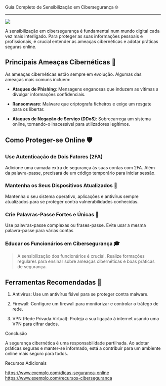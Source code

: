 Guia Completo de Sensibilização em Cibersegurança 🌐


_____________________________________________________________________________________

![](https://www.fccn.pt/media/2021/10/shutterstock_1931787956-1024x617.jpg)

A sensibilização em cibersegurança é fundamental num mundo digital cada vez mais interligado. Para proteger as suas informações pessoais e profissionais, é crucial entender as ameaças cibernéticas e adotar práticas seguras online.



## Principais Ameaças Cibernéticas  🐛

As ameaças cibernéticas estão sempre em evolução. Algumas das ameaças mais comuns incluem:


 + **Ataques de Phishing**: Mensagens enganosas que induzem as vítimas a divulgar informações confidenciais. 
 
 + **Ransomware**: Malware que criptografa ficheiros e exige um resgate para os libertar. 
 
 + **Ataques de Negação de Serviço (DDoS)**: Sobrecarrega um sistema online, tornando-o inacessível para utilizadores legítimos.



## Como Proteger-se Online 🛡️

### **Use Autenticação de Dois Fatores (2FA)**

Adicione uma camada extra de segurança às suas contas com 2FA. Além da palavra-passe, precisará de um código temporário para iniciar sessão.


### **Mantenha os Seus Dispositivos Atualizados** 📱

Mantenha o seu sistema operativo, aplicações e antivírus sempre atualizados para se proteger contra vulnerabilidades conhecidas.


### **Crie Palavras-Passe Fortes e Únicas** 🔑

Use palavras-passe complexas ou frases-passe. Evite usar a mesma palavra-passe para várias contas.


### **Educar os Funcionários em Cibersegurança** 🎓

> A sensibilização dos funcionários é crucial. Realize formações regulares para ensinar sobre ameaças cibernéticas e boas práticas de segurança.



## Ferramentas Recomendadas 🔧

1. Antivírus: Use um antivírus fiável para se proteger contra malware.

2. Firewall: Configure um firewall para monitorizar e controlar o tráfego de rede. 

3. VPN (Rede Privada Virtual): Proteja a sua ligação à internet usando uma VPN para cifrar dados.

Conclusão

A segurança cibernética é uma responsabilidade partilhada. Ao adotar práticas seguras e manter-se informado, está a contribuir para um ambiente online mais seguro para todos.

Recursos Adicionais

https://www.exemplo.com/dicas-seguranca-online https://www.exemplo.com/recursos-ciberseguranca
